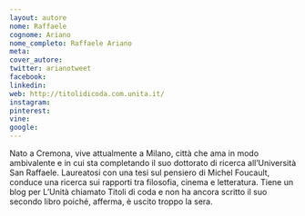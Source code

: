 ```yaml
---
layout: autore
nome: Raffaele 
cognome: Ariano
nome_completo: Raffaele Ariano
meta:
cover_autore:
twitter: arianotweet
facebook:
linkedin:
web: http://titolidicoda.com.unita.it/
instagram:
pinterest:
vine:
google:
---
```

Nato a Cremona, vive attualmente a Milano, città che ama in modo ambivalente e in cui sta completando il suo dottorato di ricerca all’Università San Raffaele. Laureatosi con una tesi sul pensiero di Michel Foucault, conduce una ricerca sui rapporti tra filosofia, cinema e letteratura. Tiene un blog per L’Unità chiamato Titoli di coda e non ha ancora scritto il suo secondo libro poiché, afferma, è uscito troppo la sera.
